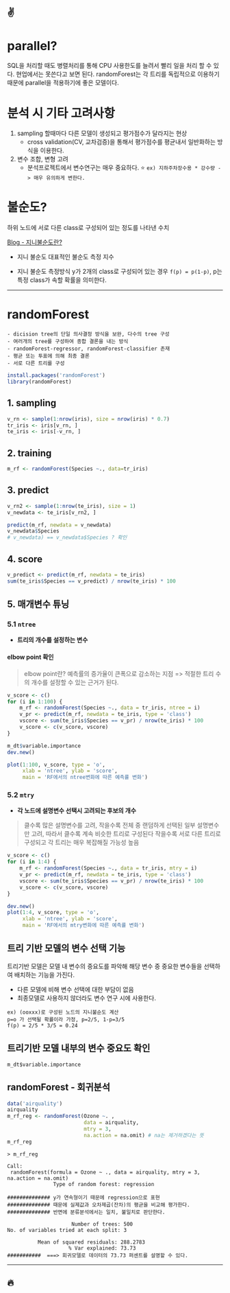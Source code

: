 :v:
---
# parallel?
SQL을 처리할 때도 병렬처리를 통해 CPU 사용한도를 늘려서 빨리 일을 처리 할 수 있다.
현업에서는 못쓴다고 보면 된다.
randomForest는 각 트리를 독립적으로 이용하기 때문에 parallel을 적용하기에 좋은 모델이다.

# 분석 시 기타 고려사항
1. sampling 할때마다 다른 모델이 생성되고 평가점수가 달라지는 현상
    - cross validation(CV, 교차검증)을 통해서 평가점수를 평균내서 일반화하는 방식을 이용한다.
2. 변수 조합, 변형 고려
    - 분석프로젝트에서 변수연구는 매우 중요하다. :star:
    `ex) 지하주차장수용 * 강수량 -> 매우 유의하게 변한다.`

# 불순도?
하위 노드에 서로 다른 class로 구성되어 있는 정도를 나타낸 수치

[Blog - 지니불순도란?](https://smalldataguru.com/%EA%B2%B0%EC%A0%95-%ED%8A%B8%EB%A6%ACdecision-tree%EC%9D%98-%EC%A7%80%EB%8B%88-%EB%B6%88%EC%88%9C%EB%8F%84gini-impurity%EB%9E%80-%EB%AC%B4%EC%97%87%EC%9D%BC%EA%B9%8C/)

- 지니 불순도 
대표적인 불순도 측정 지수
     

- 지니 불순도 측정방식
    y가 2개의 class로 구성되어 있는 경우
    `f(p) = p(1-p)`, p는 특정 class가 속할 확률을 의미한다.


---
# randomForest
    - dicision tree의 단일 의사결정 방식을 보완, 다수의 tree 구성
    - 여러개의 tree를 구성하여 종합 결론을 내는 방식
    - randomForest-regressor, randomForest-classifier 존재
    - 평균 또는 투표에 의해 최종 결론
    - 서로 다른 트리를 구성
```r
install.packages('randomForest')
library(randomForest)
```

## **1. sampling**
```r
v_rn <- sample(1:nrow(iris), size = nrow(iris) * 0.7)
tr_iris <- iris[v_rn, ]
te_iris <- iris[-v_rn, ]
```

## **2. training**
```r
m_rf <- randomForest(Species ~., data=tr_iris)
```



## **3. predict**
```r
v_rn2 <- sample(1:nrow(te_iris), size = 1)
v_newdata <- te_iris[v_rn2, ]

predict(m_rf, newdata = v_newdata)
v_newdata$Species
# v_newdata) == v_newdata$Species ? 확인
```

## **4. score**
```r
v_predict <- predict(m_rf, newdata = te_iris)
sum(te_iris$Species == v_predict) / nrow(te_iris) * 100
```


## **5. 매개변수 튜닝**
### 5.1 `ntree`
- **트리의 개수를 설정하는 변수**

#### elbow point 확인
> elbow point란? 
 예측률의 증가율이 큰폭으로 감소하는 지점 => 적절한 트리 수의 개수를 설정할 수 있는 근거가 된다.

```r
v_score <- c()
for (i in 1:100) {
    m_rf <- randomForest(Species ~., data = tr_iris, ntree = i)
    v_pr <- predict(m_rf, newdata = te_iris, type = 'class')
    vscore <- sum(te_iris$Species == v_pr) / nrow(te_iris) * 100
    v_score <- c(v_score, vscore)
}

m_dt$variable.importance
dev.new()

plot(1:100, v_score, type = 'o',
     xlab = 'ntree', ylab = 'score',
     main = 'RF에서의 ntree변화에 따른 예측률 변화')
```

### 5.2 `mtry`
- **각 노드에 설명변수 선택시 고려되는 후보의 개수**

>  클수록 많은 설명변수를 고려,
작을수록 전체 중 랜덤하게 선택된 일부 설명변수만 고려,
따라서 클수록 계속 비슷한 트리로 구성된다
작을수록 서로 다른 트리로 구성되고 각 트리는 매우 복잡해질 가능성 높음

```r
v_score <- c()
for (i in 1:4) {
    m_rf <- randomForest(Species ~., data = tr_iris, mtry = i)
    v_pr <- predict(m_rf, newdata = te_iris, type = 'class')
    vscore <- sum(te_iris$Species == v_pr) / nrow(te_iris) * 100
    v_score <- c(v_score, vscore)
}

dev.new()
plot(1:4, v_score, type = 'o',
     xlab = 'ntree', ylab = 'score',
     main = 'RF에서의 mtry변화에 따른 예측률 변화')
```





## 트리 기반 모델의 변수 선택 기능
트리기반 모델은 모델 내 변수의 중요도를 파악해 해당 변수 중 중요한 변수들을 선택하여 배치하는 기능을 가진다.
- 다른 모델에 비해 변수 선택에 대한 부담이 없음
- 최종모델로 사용하지 않더라도 변수 연구 시에 사용한다.



```
ex) (ooxxx)로 구성된 노드의 지니불순도 계산
p=o 가 선택될 확률이라 가정, p=2/5, 1-p=3/5
f(p) = 2/5 * 3/5 = 0.24
```

## 트리기반 모델 내부의 변수 중요도 확인
`m_dt$variable.importance`


## randomForest - 회귀분석
```r
data('airquality')
airquality
m_rf_reg <- randomForest(Ozone ~. , 
                         data = airquality, 
                         mtry = 3,
                         na.action = na.omit) # na는 제거하겠다는 뜻
m_rf_reg
```

```
> m_rf_reg

Call:
 randomForest(formula = Ozone ~ ., data = airquality, mtry = 3,      na.action = na.omit) 
               Type of random forest: regression 

############## y가 연속형이기 때문에 regression으로 표현
############## 때문에 실제값과 오차제곱(잔차)의 평균을 비교해 평가한다.
############## 반면에 분류분석에서는 일치, 불일치로 판단한다.

                     Number of trees: 500
No. of variables tried at each split: 3

          Mean of squared residuals: 288.2783
                    % Var explained: 73.73
###########  ===> 회귀모델로 데이터의 73.73 퍼센트를 설명할 수 있다.
```



---
:fire:
---
